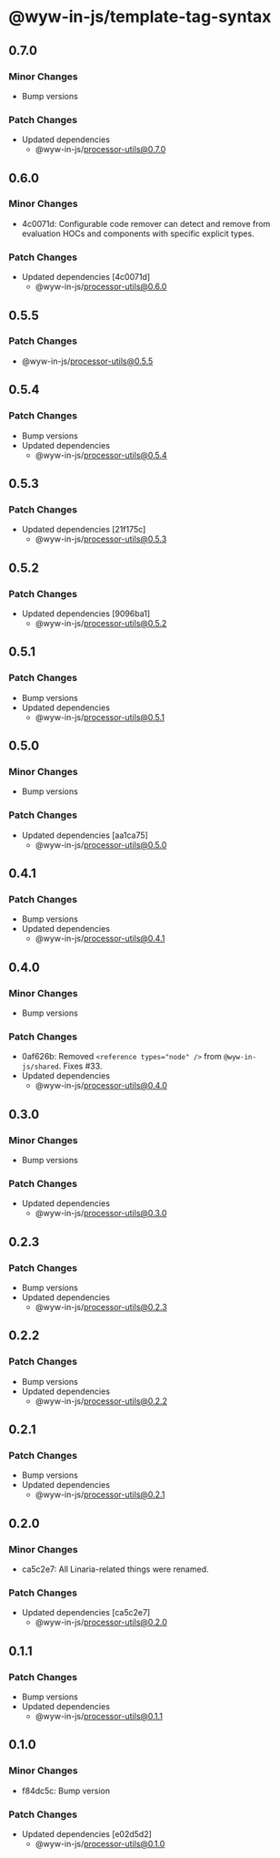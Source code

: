 # @wyw-in-js/template-tag-syntax

## 0.7.0

### Minor Changes

- Bump versions

### Patch Changes

- Updated dependencies
  - @wyw-in-js/processor-utils@0.7.0

## 0.6.0

### Minor Changes

- 4c0071d: Configurable code remover can detect and remove from evaluation HOCs and components with specific explicit types.

### Patch Changes

- Updated dependencies [4c0071d]
  - @wyw-in-js/processor-utils@0.6.0

## 0.5.5

### Patch Changes

- @wyw-in-js/processor-utils@0.5.5

## 0.5.4

### Patch Changes

- Bump versions
- Updated dependencies
  - @wyw-in-js/processor-utils@0.5.4

## 0.5.3

### Patch Changes

- Updated dependencies [21f175c]
  - @wyw-in-js/processor-utils@0.5.3

## 0.5.2

### Patch Changes

- Updated dependencies [9096ba1]
  - @wyw-in-js/processor-utils@0.5.2

## 0.5.1

### Patch Changes

- Bump versions
- Updated dependencies
  - @wyw-in-js/processor-utils@0.5.1

## 0.5.0

### Minor Changes

- Bump versions

### Patch Changes

- Updated dependencies [aa1ca75]
  - @wyw-in-js/processor-utils@0.5.0

## 0.4.1

### Patch Changes

- Bump versions
- Updated dependencies
  - @wyw-in-js/processor-utils@0.4.1

## 0.4.0

### Minor Changes

- Bump versions

### Patch Changes

- 0af626b: Removed `<reference types="node" />` from `@wyw-in-js/shared`. Fixes #33.
- Updated dependencies
  - @wyw-in-js/processor-utils@0.4.0

## 0.3.0

### Minor Changes

- Bump versions

### Patch Changes

- Updated dependencies
  - @wyw-in-js/processor-utils@0.3.0

## 0.2.3

### Patch Changes

- Bump versions
- Updated dependencies
  - @wyw-in-js/processor-utils@0.2.3

## 0.2.2

### Patch Changes

- Bump versions
- Updated dependencies
  - @wyw-in-js/processor-utils@0.2.2

## 0.2.1

### Patch Changes

- Bump versions
- Updated dependencies
  - @wyw-in-js/processor-utils@0.2.1

## 0.2.0

### Minor Changes

- ca5c2e7: All Linaria-related things were renamed.

### Patch Changes

- Updated dependencies [ca5c2e7]
  - @wyw-in-js/processor-utils@0.2.0

## 0.1.1

### Patch Changes

- Bump versions
- Updated dependencies
  - @wyw-in-js/processor-utils@0.1.1

## 0.1.0

### Minor Changes

- f84dc5c: Bump version

### Patch Changes

- Updated dependencies [e02d5d2]
  - @wyw-in-js/processor-utils@0.1.0
